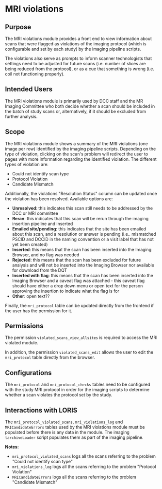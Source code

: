 # MRI violations

## Purpose

The MRI violations module provides a front end to view information
about scans that were flagged as violations of the imaging protocol
(which is configurable and set by each study) by the imaging pipeline 
scripts. 

The violations also serve as prompts to inform 
scanner technologists that settings need to be adjusted for future 
scans (i.e. number of slices are being reduced from the protocol), or 
as a cue that something is wrong (i.e. coil not functioning properly).

## Intended Users

The MRI violations module is primarily used by DCC staff and the MR 
Imaging Committee who both decide whether a scan should be included 
in the batch of study scans or, alternatively, if it should be excluded 
from further analysis. 

## Scope

The MRI violations module shows a summary of the MRI violations
(one image per row) identified by the imaging pipeline scripts.
Depending on the type of violation, clicking on the scan's problem
will redirect the user to pages with more information regarding
the identified violation. The different types of violation are:

- Could not identify scan type
- Protocol Violation
- Candidate Mismatch

Additionally, the violations "Resolution Status" column can be
updated once the violation has been resolved. Available options
are:

- **Unresolved**: this indicates this scan still needs to be 
addressed by the DCC or MRI committee
- **Reran**: this indicates that this scan will be rerun through 
the imaging insertion pipeline and inserted
- **Emailed site/pending**: this indicates that the site has been 
emailed about this scan, and a resolution or answer is pending 
(i.e.. mismatched PSCID and DCCID in the naming convention or a visit 
label that has not yet been created)
- **Inserted**: this means that the scan has been inserted into 
the Imaging Browser, and no flag was needed
- **Rejected**: this means that the scan has been excluded for future 
analysis and will not be inserted into the Imaging Browser nor 
available for download from the DQT
- **Inserted with flag**: this means that the scan has been inserted 
into the Imaging Browser and a caveat flag was attached - this caveat 
flag should have either a drop down menu or open text for the person 
approving the insertion to indicate what the flag is for
- **Other**: open text??

Finally, the `mri_protocol` table can be updated directly from
the frontend if the user has the permission for it.

## Permissions

The permission `violated_scans_view_allsites` is required to access
the MRI violated module.

In addition, the permission `violated_scans_edit` allows the user to
edit the `mri_protocol` table directly from the browser.

## Configurations

The `mri_protocol` and `mri_protocol_checks` tables need to be configured
with the study MRI protocol in order for the imaging scripts to determine
whether a scan violates the protocol set by the study.

## Interactions with LORIS

The `mri_protocol_violated_scans`, `mri_violations_log` and
`MRICandidateErrors` tables used by the MRI violations module must
be populated before there is any data in the module. The imaging
`tarchiveLoader` script populates them as part of the imaging pipeline.

**Notes:**
- `mri_protocol_violated_scans` logs all the scans referring to
the problem "Could not identify scan type"
- `mri_violations_log` logs all the scans referring to the problem
"Protocol Violation"
- `MRICandidateErrors` logs all the scans referring to the problem
"Candidate Mismatch"
